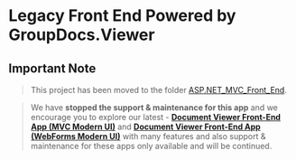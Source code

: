 # Legacy Front End Powered by GroupDocs.Viewer

## Important Note

> This project has been moved to the folder [ASP.NET_MVC_Front_End](https://github.com/groupdocs-viewer/GroupDocs.Viewer-for-.NET/tree/master/Showcases/ASP.NET_MVC_Front_End).

> We have **stopped the support & maintenance for this app** and we encourage you to explore our latest - **[Document Viewer Front-End App (MVC Modern UI)](https://github.com/groupdocs-viewer/GroupDocs.Viewer-for-.NET-MVC-App)** and **[Document Viewer Front-End App (WebForms Modern UI)](https://github.com/groupdocs-viewer/GroupDocs.Viewer-for-.NET-webforms-App)** with many features and also support & maintenance for these apps only available and will be continued.


